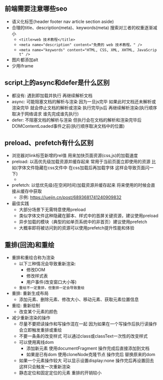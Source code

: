 ## 前端需要注意哪些seo
  - 语义化标签(header footer nav article section aside)
  - 合理的title、description(meta)、keywords(meta) 搜索对三者的权重逐渐减小
    - `<title>web 技术教程</title>`
    - `<meta name="description" content="免费的 web 技术教程。" />`
    - `<meta name="keywords" content="HTML, CSS, XML, XHTML, JavaScript" />`
  - 图片都添加alt
  - 少用iframe

## script上的async和defer是什么区别
  - 都没有: 遇到即加载并执行 再继续解析文档
  - async: 可能阻塞文档的解析与渲染 因为一旦js完毕 如果此时文档还未解析或渲染完毕 就会停止文档的解析或渲染 执行完毕js后 再继续解析渲染(执行顺序取决于网络请求 谁先完成谁先执行)
  - defer: 不阻塞文档的解析与渲染 但执行会在文档的解析和渲染完毕后 DOMContentLoaded事件之前(执行顺序取决文档中的位置)

## preload、prefetch有什么区别
  - 浏览器对link标签新增的rel值 用来加快页面资源(css,js)的加载速度
  - preload: 以高优先级加载资源并缓存起来 常用于当前页面立即使用的资源 比如(字体文件隐藏在css文件中 在css加载后再加载字体 这样会导致页面闪一下)
    - <link rel="preload" href="example.js" as="script">
  - prefetch: 以低优先级(在空闲时间)加载资源并缓存起来 将来使用的时候会直接从缓存中获取
    - 示例: https://juejin.cn/post/6893681741240909832
  - 最佳实践
    - 大部分场景下无需特意使用preload
    - 类似字体文件这种隐藏在脚本、样式中的首屏关键资源，建议使用preload
    - 异步加载的模块（典型的如单页系统中的非首页）建议使用prefetch
    - 大概率即将被访问到的资源可以使用prefetch提升性能和体验

## 重排(回流)和重绘
  - 重排和重绘合称为渲染
    - 以下三种情况会导致重新渲染: 
      - 修改DOM
      - 修改样式表
      - 用户事件(改变窗口大小等)
    - `重绘不一定重排，但重排一定会导致重绘`
  - 重排: 重新生成布局
    - 添加元素、删除元素、修改大小、移动元素、获取元素位置信息
  - 重绘: 重新绘制
    - 改变某个元素的颜色
  - 减少重新渲染的操作
    - 尽量不要把读操作和写操作混在一起 因为如果在一个写操作后执行读操作 会立即触发重排或重绘
    - 不要一条条的改变样式 可以通过class或classText一次性的改变样式
    - 可以使用离线dom 
      - 添加新元素 使用documentFragment 操作完成后直接添加到文档
      - 如果是已有dom 使用cloneNode克隆节点 操作完后 替换原来的dom
    - 如果一个元素操作较大 可以显示设置display:none 操作完后再设置回去 这样只会触发一次重新渲染
    - 静态定位和固定定位的元素 重排的开销较小